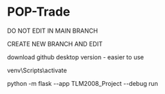 # POP-Trade

DO NOT EDIT IN MAIN BRANCH


CREATE NEW BRANCH AND EDIT

download github desktop version - easier to use

venv\Scripts\activate

python -m flask --app TLM2008_Project --debug run
